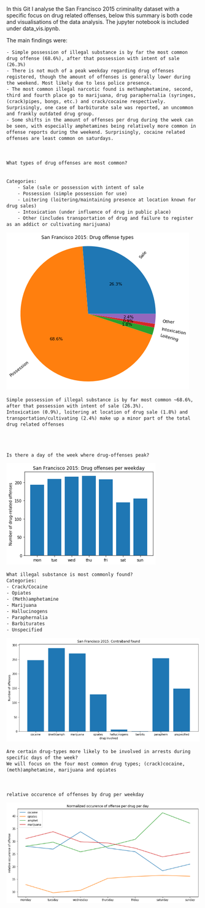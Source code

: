 

In this Git I analyse the San Francisco 2015 criminality dataset with a specific focus on drug related offenses, below this summary is both code and visualisations of the data analysis. The jupyter notebook is included under data_vis.ipynb.


The main findings were:

    - Simple possession of illegal substance is by far the most common drug offense (68.6%), after that possession with intent of sale (26.3%)
    - There is not much of a peak weekday regarding drug offenses registered, though the amount of offenses is generally lower during the weekend. Most likely due to less police presence.
    - The most common illegal narcotic found is methamphetamine, second, third and fourth place go to marijuana, drug paraphernalia (syringes, (crack)pipes, bongs, etc.) and crack/cocaine respectively. Surprisingly, one case of barbiturate sale was reported, an uncommon and frankly outdated drug group.
    - Some shifts in the amount of offenses per drug during the week can be seen, with especially amphetamines being relatively more common in offense reports during the weekend. Surprisingly, cocaine related offenses are least common on saturdays. 

    
    
    What types of drug offenses are most common?
    
    
    Categories:
    	- Sale (sale or possession with intent of sale
    	- Possession (simple possession for use)
    	- Loitering (loitering/maintaining presence at location known for drug sales)
    	- Intoxication (under influence of drug in public place)
    	- Other (includes transportation of drug and failure to register as an addict or cultivating marijuana)
    
    



![png](/data_vis/output_3_1.png)


    
    Simple possession of illegal substance is by far most common ~68.6%, after that possession with intent of sale (26.3%).
    Intoxication (0.9%), loitering at location of drug sale (1.8%) and transportation/cultivating (2.4%) make up a minor part of the total drug related offenses




    Is there a day of the week where drug-offenses peak?








![png](/data_vis/output_4_2.png)



    What illegal substance is most commonly found?
    Categories:
    - Crack/Cocaine
    - Opiates
    - (Meth)amphetamine
    - Marijuana
    - Hallucinogens
    - Paraphernalia
    - Barbiturates
    - Unspecified


![png](/data_vis/output_7_1.png)




    Are certain drug-types more likely to be involved in arrests during specific days of the week?
    We will focus on the four most common drug types; (crack)cocaine, (meth)amphetamine, marijuana and opiates



    relative occurence of offenses by drug per weekday



![png](/data_vis/output_10_1.png)

